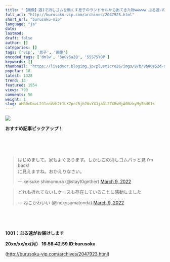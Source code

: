 ```yaml
---
title: "【画像】週1で消しゴムを無くす息子のランドセルから出てきた物wwwww ぶる速-VIP"
full_url: "http://burusoku-vip.com/archives/2047923.html"
short_url: "burusoku-vip"
language: "ja"
date: 
lastmod: 
draft: false
author: []
categories: []
tags: ['vip', '息子', '画像']
encoded_tags: ['dmlw', '5oGv5a2Q', '55S75YOP']
keywords: []
thumbnail: "https://livedoor.blogimg.jp/plusmicro26/imgs/9/b/9b80e52d-s.png"
popular: 18
latest: 1328
trend: 13
featured: 1954
views: 793
comments: 56
weight: 1
slug: aHR0cDovL2J1cnVzb2t1LXZpcC5jb20vYXJjaGl2ZXMvMjA0NzkyMy5odG1s
---
```


![](https://livedoor.blogimg.jp/plusmicro26/imgs/9/b/9b80e52d-s.png)

<div><p><b>おすすめ記事ピックアップ！</b></p> <p class='g-ad1'> </p> <p class='g-ad2'> </p> <p></p><br><br> <br> <blockquote class='twitter-tweet'><p dir='ltr' lang='ja'>はじめまして。家もよくあります。しかしこの消しゴムパッと見 i'm back!<br>に見えますね。おかえりなさい。</p>— keisuke shimomura (@stayt0gether) <a href='https://twitter.com/stayt0gether/status/1501478448639864839?ref_src=twsrc%5Etfw'>March 9, 2022</a></blockquote> <blockquote class='twitter-tweet'><p dir='ltr' lang='ja'>どれも折れてないしケースも存在していることに感動しました</p>— ねこかわいい (@nekosamatonda) <a href='https://twitter.com/nekosamatonda/status/1501439192861003781?ref_src=twsrc%5Etfw'>March 9, 2022</a></blockquote> <br> <p id='csw_block'></p> <p id='divSP1'> </p> <br><p><b>1001：ぶる速がお届けします <p> 20xx/xx/xx(月） 16:58:42.59 ID:burusoku</p></b></p> <p class='g-ad1'> </p> <p class='g-ad2'> </p> <p id='divSP'> </p> </div>

(http://burusoku-vip.com/archives/2047923.html)
